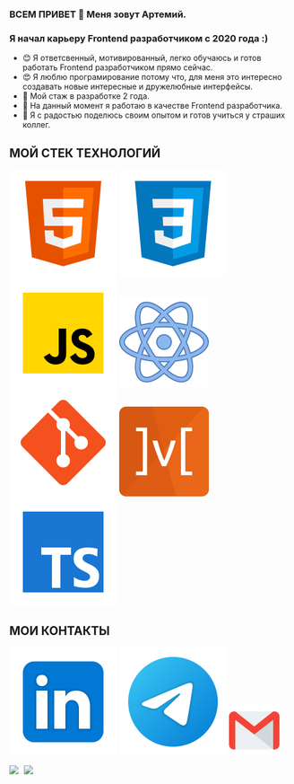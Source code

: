 ### ВСЕМ ПРИВЕТ 👋 Меня зовут Артемий. 
### Я начал карьеру Frontend разработчиком с 2020 года :)

* 😊 Я ответсвенный, мотивированный, легко обучаюсь и готов работать Frontend разработчиком прямо сейчас.
* 😍 Я люблю програмирование потому что, для меня это интересно создавать новые интересные и дружелюбные интерфейсы.
* 🐞 Мой стаж в разработке 2 года.
* 🌱 На данный момент я  работаю в качестве Frontend разработчика.
* 👯 Я с радостью поделюсь своим опытом и готов учиться у страших коллег.

## МОЙ СТЕК ТЕХНОЛОГИЙ
![HTML](/svg/html-5.svg)
![CSS](/svg/css3.svg)
![JS](/svg/JS.svg)
![React](/svg/react.svg)
![Git](/svg/git.svg)
![MobX](/svg/mobx.svg)
![TS](/svg/TS.svg)



## МОИ КОНТАКТЫ
[<img src="./svg/Linkedin.svg">](https://www.linkedin.com/in/artemii-pudovkin-6a9368205/)
[<img src="./svg/telegram.svg">](https://t.me/bmwf80)
[<img src="./svg/gmail.svg" width="90px" height="90px">](mailto:artempudovkin@gmail.com)

<div>
<a href="https://github-readme-stats.vercel.app/api?username=tyumen-777&hide=contribs&show_icons=true&theme=dark">
  <img  align="left" height="130" style="margin-right: 10px" src="https://github-readme-stats.vercel.app/api?username=tyumen-777&hide=contribs&show_icons=true&theme=dark" />
</a>
<a href="https://github-readme-stats.vercel.app/api/top-langs/?username=tyumen-777&layout=compact&theme=dark">
  <img align="left" height="130" src="https://github-readme-stats.vercel.app/api/top-langs/?username=tyumen-777&layout=compact&theme=dark" />
</a>
</div>

<!--![Redux](/svg/redux.svg)
![TS](/svg/TS.svg)
